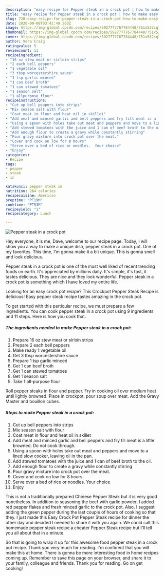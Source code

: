 ```yaml
---
description: "easy recipe for Pepper steak in a crock pot | how to make easy Pepper steak in a crock pot"
title: "easy recipe for Pepper steak in a crock pot | how to make easy Pepper steak in a crock pot"
slug: 728-easy-recipe-for-pepper-steak-in-a-crock-pot-how-to-make-easy-pepper-steak-in-a-crock-pot
date: 2020-09-08T03:42:40.203Z
image: https://img-global.cpcdn.com/recipes/5927777767784448/751x532cq70/pepper-steak-in-a-crock-pot-recipe-main-photo.jpg
thumbnail: https://img-global.cpcdn.com/recipes/5927777767784448/751x532cq70/pepper-steak-in-a-crock-pot-recipe-main-photo.jpg
cover: https://img-global.cpcdn.com/recipes/5927777767784448/751x532cq70/pepper-steak-in-a-crock-pot-recipe-main-photo.jpg
author: Vera Craig
ratingvalue: 5
reviewcount: 11
recipeingredient:
- "16 oz stew meat or sirloin strips"
- "2 each bell peppers"
- "1 vegetable oil"
- "3 tbsp worcestershire sauce"
- "1 tsp garlic minced"
- "1 can beef broth"
- "1 can stewed tomatoes"
- "1 season salt"
- "1 allpurpose flour"
recipeinstructions:
- "Cut up bell peppers into strips"
- "Mix season salt with flour"
- "Coat meat in flour and heat oil in skillet"
- "Add meat and minced garlic and bell peppers and fry till meat is a little browned.  Do not cook through."
- "Using a spoon with holes take out meat and peppers and move to a lined slow cooker, leaving oil in the pan."
- "Add stewed tomatoes with the juice and 1 can of beef broth to the oil."
- "Add enough flour to create a gravy while constantly stirring"
- "Pour gravy mixture into crock pot over the meat."
- "Cover and cook on low for 8 hours"
- "Serve over a bed of rice or noodles.  Your choice"
- "Enjoy"
categories:
- Recipe
tags:
- pepper
- steak
- in

katakunci: pepper steak in 
nutrition: 264 calories
recipecuisine: American
preptime: "PT19M"
cooktime: "PT53M"
recipeyield: "1"
recipecategory: Lunch

---
```



![Pepper steak in a crock pot](https://img-global.cpcdn.com/recipes/5927777767784448/751x532cq70/pepper-steak-in-a-crock-pot-recipe-main-photo.jpg)

Hey everyone, it is me, Dave, welcome to our recipe page. Today, I will show you a way to make a unique dish, pepper steak in a crock pot. One of my favorites. This time, I'm gonna make it a bit unique. This is gonna smell and look delicious.

Pepper steak in a crock pot is one of the most well liked of recent trending foods on earth. It's appreciated by millions daily. It's simple, it's fast, it tastes delicious. They are nice and they look wonderful. Pepper steak in a crock pot is something which I have loved my entire life.

Looking for an easy crock pot recipe? This Crockpot Pepper Steak Recipe is delicious! Easy pepper steak recipe tastes amazing in the crock pot.


To get started with this particular recipe, we must prepare a few ingredients. You can cook pepper steak in a crock pot using 9 ingredients and 11 steps. Here is how you cook that.

<!--inarticleads1-->

##### The ingredients needed to make Pepper steak in a crock pot:

1. Prepare 16 oz stew meat or sirloin strips
1. Prepare 2 each bell peppers
1. Make ready 1 vegetable oil
1. Get 3 tbsp worcestershire sauce
1. Prepare 1 tsp garlic minced
1. Get 1 can beef broth
1. Get 1 can stewed tomatoes
1. Get 1 season salt
1. Take 1 all-purpose flour


Roll pepper steaks in flour and pepper. Fry in cooking oil over medium heat until lightly browned. Place in crockpot, pour soup over meat. Add the Gravy Master and bouillon cubes. 

<!--inarticleads2-->

##### Steps to make Pepper steak in a crock pot:

1. Cut up bell peppers into strips
1. Mix season salt with flour
1. Coat meat in flour and heat oil in skillet
1. Add meat and minced garlic and bell peppers and fry till meat is a little browned.  Do not cook through.
1. Using a spoon with holes take out meat and peppers and move to a lined slow cooker, leaving oil in the pan.
1. Add stewed tomatoes with the juice and 1 can of beef broth to the oil.
1. Add enough flour to create a gravy while constantly stirring
1. Pour gravy mixture into crock pot over the meat.
1. Cover and cook on low for 8 hours
1. Serve over a bed of rice or noodles.  Your choice
1. Enjoy


This is not a traditionally prepared Chinese Pepper Steak but it is very good nonetheless. In addition to seasoning the beef with garlic powder, I added red pepper flakes and fresh minced garlic to the crock pot. Also, I suggest adding the green pepper during the last couple of hours of cooking so that they. I just made this Easy Crock Pot Pepper Steak recipe for dinner the other day and decided I needed to share it with you again. We could call this homemade pepper steak recipe a cheater Pepper Steak recipe but I&#39;ll tell you all about that in a minute. 

So that is going to wrap it up for this awesome food pepper steak in a crock pot recipe. Thank you very much for reading. I'm confident that you will make this at home. There is gonna be more interesting food in home recipes coming up. Remember to save this page on your browser, and share it to your family, colleague and friends. Thank you for reading. Go on get cooking!
